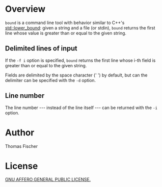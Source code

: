 # Overview

`bound` is a command line tool with behavior similar to C++'s [std::lower_bound](https://en.cppreference.com/w/cpp/algorithm/lower_bound): given a string and a file (or stdin), `bound` returns the first line whose value is greater than or equal to the given string.

## Delimited lines of input

If the `-f i` option is specified, `bound` returns the first line whose i-th field is greater than or equal to the given string.

Fields are delimited by the space character (' ') by default, but can the delimiter can be specified with the `-d` option.

## Line number

The line number --- instead of the line itself --- can be returned with the `-i` option.

# Author

Thomas Fischer

# License

[GNU AFFERO GENERAL PUBLIC LICENSE.](https://www.gnu.org/licenses/agpl-3.0.txt)

